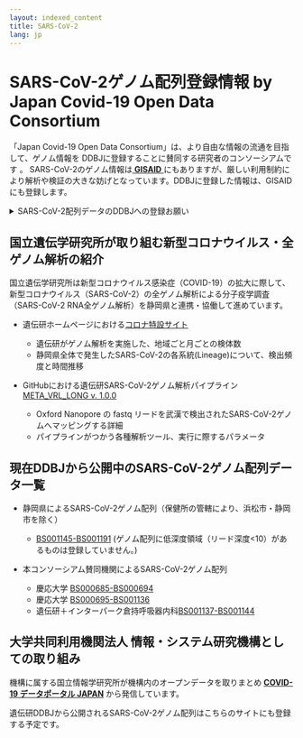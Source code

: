 ```yaml
---
layout: indexed_content
title: SARS-CoV-2
lang: jp
---
```


# SARS-CoV-2ゲノム配列登録情報 by Japan Covid-19 Open Data Consortium 

「Japan Covid-19 Open Data Consortium」は、より自由な情報の流通を目指して、ゲノム情報を DDBJに登録することに賛同する研究者のコンソーシアムです 。
SARS-CoV-2のゲノム情報は[ **GISAID** ](https://www.gisaid.org/)にもありますが、厳しい利用制約により解析や検証の大きな妨げとなっています。DDBJに登録した情報は、GISAIDにも登録します。

<details>
 <summary>SARS-CoV-2配列データのDDBJへの登録お願い</summary>
 
> 国立遺伝学研究所 生命情報・DDBJセンター長
> 
> 有田正規
> 
> 
> DDBJ (DNA Data Bank of Japan)は、国際塩基配列データベース連携（INSDC）の枠組みとして米国GenBank、欧州ENAとの三極連携で世界中の塩基配列を収集・無償公開し、オープンサイエンスの基盤として30年以上貢献してきました。
> 
> 現在、新型コロナウイルス（SARS-CoV-2）配列データの多くがGISAIDに集約されており、INSDCへの登録が少ない状況にあります。GISAIDに登録されたデータは再配布やデータ利用に関する厳しい制限が設けられており、学術目的のデータ解析や第三者によるデータ検証の大きな妨げとなっています ( *Nature*  590:195-196, 2021 )。また、登録した配列を自らの学術論文にすら掲載することができないという弊害や、データベースの持続的な運営が保証されていないという懸念もあります。GISAIDが発足した背景として、2006年の鳥インフルエンザH5N1ワクチン開発が契機となった遺伝資源利用に関する開発途上国の権益保護があります。一方で、日本は先進国の一員として、国内で得られた遺伝情報を広く公開し、医学や生物学を含むサイエンスの発展に貢献する責務があると考えます。
> 
> 国内の研究者におかれましては、学術研究を通じて得られたSARS-CoV-2配列データについて、まずDDBJへ御登録いただき、それからGISAIDに御登録していただきますようお願い申し上げます。DDBJは、国内のSARS-CoV-2情報を集約するCOVID-19データポータルJapanにも協力しています。SARS-CoV-2を含む生物遺伝情報のオープンサイエンスへの利用について，引き続きご理解とご協力をお願い致します。
> 
> 以上
</details>

## 国立遺伝学研究所が取り組む新型コロナウイルス・全ゲノム解析の紹介

国立遺伝学研究所は新型コロナウイルス感染症（COVID-19）の拡大に際して、新型コロナウイルス（SARS-CoV-2）の全ゲノム解析による分子疫学調査（SARS-CoV-2 RNA全ゲノム解析）を静岡県と連携・協働して進めています。

- 遺伝研ホームページにおける[コロナ特設サイト](https://www.nig.ac.jp/nig/ja/research-infrastructure-collaboration/coronavirus_genome_analysis#kaiseki)
	- 遺伝研がゲノム解析を実施した、地域ごと月ごとの検体数
	- 静岡県全体で発生したSARS-CoV-2の各系統(Lineage)について、検出頻度と時間推移

- GitHubにおける遺伝研SARS-CoV-2ゲノム解析パイプライン [META_VRL_LONG v. 1.0.0](https://github.com/ddbj/nig_vrl/tree/main/meta_vrl_long_map) 
	- Oxford Nanopore の fastq リードを武漢で検出されたSARS-CoV-2ゲノムへマッピングする詳細
	- パイプラインがつかう各種解析ツール、実行に際するパラメータ


## 現在DDBJから公開中のSARS-CoV-2ゲノム配列データ一覧
- 静岡県によるSARS-CoV-2ゲノム配列（保健所の管轄により、浜松市・静岡市を除く）
	- [BS001145-BS001191](http://getentry.ddbj.nig.ac.jp/getentry/na/BS001145-BS001191/) 
	  (ゲノム配列に低深度領域（リード深度<10）があるものは登録していません。)

- 本コンソーシアム賛同機関によるSARS-CoV-2ゲノム配列
	- 慶応大学 [BS000685-BS000694](http://getentry.ddbj.nig.ac.jp/getentry/na/BS000685-BS000694/)
	- 慶応大学 [BS000695-BS001136](http://getentry.ddbj.nig.ac.jp/getentry/na/BS000695-BS001136/)
	- 遺伝研＋インターパーク倉持呼吸器内科[BS001137-BS001144](http://getentry.ddbj.nig.ac.jp/getentry/na/BS001137-BS001144/)


## 大学共同利用機関法人 情報・システム研究機構としての取り組み

機構に属する国立情報学研究所が機構内のオープンデータを取りまとめ **[COVID-19 データポータル JAPAN](https://covid19dataportal.jp/)** から発信しています。

遺伝研DDBJから公開されるSARS-CoV-2ゲノム配列はこちらのサイトにも登録する予定です。

